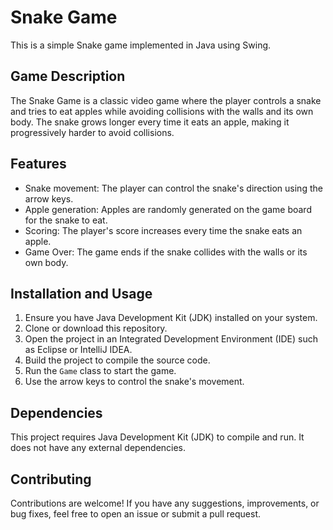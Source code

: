 # Snake Game

This is a simple Snake game implemented in Java using Swing.

## Game Description

The Snake Game is a classic video game where the player controls a snake and tries to eat apples while avoiding collisions with the walls and its own body. The snake grows longer every time it eats an apple, making it progressively harder to avoid collisions.

## Features

- Snake movement: The player can control the snake's direction using the arrow keys.
- Apple generation: Apples are randomly generated on the game board for the snake to eat.
- Scoring: The player's score increases every time the snake eats an apple.
- Game Over: The game ends if the snake collides with the walls or its own body.

## Installation and Usage

1. Ensure you have Java Development Kit (JDK) installed on your system.
2. Clone or download this repository.
3. Open the project in an Integrated Development Environment (IDE) such as Eclipse or IntelliJ IDEA.
4. Build the project to compile the source code.
5. Run the `Game` class to start the game.
6. Use the arrow keys to control the snake's movement.

## Dependencies

This project requires Java Development Kit (JDK) to compile and run. It does not have any external dependencies.

## Contributing

Contributions are welcome! If you have any suggestions, improvements, or bug fixes, feel free to open an issue or submit a pull request.



